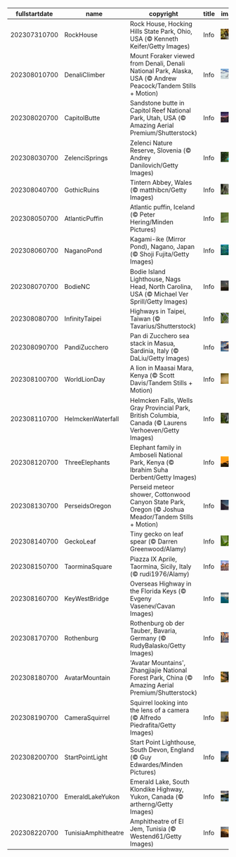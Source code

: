 |fullstartdate|name|copyright|title|image|
|--|--|--|--|--|
202307310700|RockHouse|Rock House, Hocking Hills State Park, Ohio, USA (© Kenneth Keifer/Getty Images)|Info|![](/en-AU/2023/08/202307310700RockHouse.jpg)|
202308010700|DenaliClimber|Mount Foraker viewed from Denali, Denali National Park, Alaska, USA (© Andrew Peacock/Tandem Stills + Motion)|Info|![](/en-AU/2023/08/202308010700DenaliClimber.jpg)|
202308020700|CapitolButte|Sandstone butte in Capitol Reef National Park, Utah, USA (© Amazing Aerial Premium/Shutterstock)|Info|![](/en-AU/2023/08/202308020700CapitolButte.jpg)|
202308030700|ZelenciSprings|Zelenci Nature Reserve, Slovenia (© Andrey Danilovich/Getty Images)|Info|![](/en-AU/2023/08/202308030700ZelenciSprings.jpg)|
202308040700|GothicRuins|Tintern Abbey, Wales (© matthibcn/Getty Images)|Info|![](/en-AU/2023/08/202308040700GothicRuins.jpg)|
202308050700|AtlanticPuffin|Atlantic puffin, Iceland (© Peter Hering/Minden Pictures)|Info|![](/en-AU/2023/08/202308050700AtlanticPuffin.jpg)|
202308060700|NaganoPond|Kagami-ike (Mirror Pond), Nagano, Japan (© Shoji Fujita/Getty Images)|Info|![](/en-AU/2023/08/202308060700NaganoPond.jpg)|
202308070700|BodieNC|Bodie Island Lighthouse, Nags Head, North Carolina, USA (© Michael Ver Sprill/Getty Images)|Info|![](/en-AU/2023/08/202308070700BodieNC.jpg)|
202308080700|InfinityTaipei|Highways in Taipei, Taiwan (© Tavarius/Shutterstock)|Info|![](/en-AU/2023/08/202308080700InfinityTaipei.jpg)|
202308090700|PandiZucchero|Pan di Zucchero sea stack in Masua, Sardinia, Italy (© DaLiu/Getty Images)|Info|![](/en-AU/2023/08/202308090700PandiZucchero.jpg)|
202308100700|WorldLionDay|A lion in Maasai Mara, Kenya (© Scott Davis/Tandem Stills + Motion)|Info|![](/en-AU/2023/08/202308100700WorldLionDay.jpg)|
202308110700|HelmckenWaterfall|Helmcken Falls, Wells Gray Provincial Park, British Columbia, Canada (© Laurens Verhoeven/Getty Images)|Info|![](/en-AU/2023/08/202308110700HelmckenWaterfall.jpg)|
202308120700|ThreeElephants|Elephant family in Amboseli National Park, Kenya (© Ibrahim Suha Derbent/Getty Images)|Info|![](/en-AU/2023/08/202308120700ThreeElephants.jpg)|
202308130700|PerseidsOregon|Perseid meteor shower, Cottonwood Canyon State Park, Oregon (© Joshua Meador/Tandem Stills + Motion)|Info|![](/en-AU/2023/08/202308130700PerseidsOregon.jpg)|
202308140700|GeckoLeaf|Tiny gecko on leaf spear (© Darren Greenwood/Alamy)|Info|![](/en-AU/2023/08/202308140700GeckoLeaf.jpg)|
202308150700|TaorminaSquare|Piazza IX Aprile, Taormina, Sicily, Italy (© rudi1976/Alamy)|Info|![](/en-AU/2023/08/202308150700TaorminaSquare.jpg)|
202308160700|KeyWestBridge|Overseas Highway in the Florida Keys (© Evgeny Vasenev/Cavan Images)|Info|![](/en-AU/2023/08/202308160700KeyWestBridge.jpg)|
202308170700|Rothenburg|Rothenburg ob der Tauber, Bavaria, Germany (© RudyBalasko/Getty Images)|Info|![](/en-AU/2023/08/202308170700Rothenburg.jpg)|
202308180700|AvatarMountain|'Avatar Mountains', Zhangjiajie National Forest Park, China (© Amazing Aerial Premium/Shutterstock)|Info|![](/en-AU/2023/08/202308180700AvatarMountain.jpg)|
202308190700|CameraSquirrel|Squirrel looking into the lens of a camera (© Alfredo Piedrafita/Getty Images)|Info|![](/en-AU/2023/08/202308190700CameraSquirrel.jpg)|
202308200700|StartPointLight|Start Point Lighthouse, South Devon, England (© Guy Edwardes/Minden Pictures)|Info|![](/en-AU/2023/08/202308200700StartPointLight.jpg)|
202308210700|EmeraldLakeYukon|Emerald Lake, South Klondike Highway, Yukon, Canada (© artherng/Getty Images)|Info|![](/en-AU/2023/08/202308210700EmeraldLakeYukon.jpg)|
202308220700|TunisiaAmphitheatre|Amphitheatre of El Jem, Tunisia (© Westend61/Getty Images)|Info|![](/en-AU/2023/08/202308220700TunisiaAmphitheatre.jpg)|
